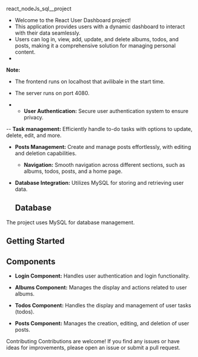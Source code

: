 react_nodeJs_sql__project

- Welcome to the React User Dashboard project!
- This application provides users with a dynamic dashboard to interact with their data seamlessly.
-  Users can log in, view, add, update, and delete albums, todos, and posts, making it a comprehensive solution for managing personal content.
- 


**Note:**
- The frontend runs on localhost that avilibale in the start time.
- The server runs on port 4080.

- - **User Authentication:**
  Secure user authentication system to ensure privacy.

-- **Task management:**
Efficiently handle to-do tasks with options to update, delete, edit, and more.

- **Posts Management:**
  Create and manage posts effortlessly, with editing and deletion capabilities.

  - **Navigation:**
  Smooth navigation across different sections, such as albums, todos, posts, and a home page.

- **Database Integration:**
  Utilizes MySQL for storing and retrieving user data.

  ## Database

The project uses MySQL for database management. 

## Getting Started

## Components

- **Login Component:**
  Handles user authentication and login functionality.

- **Albums Component:**
  Manages the display and actions related to user albums.

- **Todos Component:**
  Handles the display and management of user tasks (todos).

- **Posts Component:**
  Manages the creation, editing, and deletion of user posts.

 
Contributing Contributions are welcome! If you find any issues or have ideas for improvements, please open an issue or submit a pull request.
